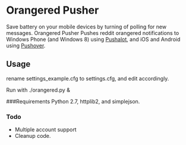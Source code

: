 # Orangered Pusher

Save battery on your mobile devices by turning of polling for new messages. Orangered Pusher Pushes reddit orangered notifications to Windows Phone (and Windows 8) using [Pushalot](http://pushalot.com), and iOS and Android using [Pushover](https://pushover.net).

## Usage
rename settings_example.cfg to settings.cfg, and edit accordingly.

Run with ./orangered.py &

###Requirements
Python 2.7, httplib2, and simplejson.

### Todo
* Multiple account support
* Cleanup code.
